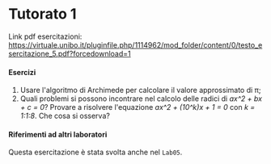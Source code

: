 # Tutorato 1

Link pdf esercitazioni: https://virtuale.unibo.it/pluginfile.php/1114962/mod_folder/content/0/testo_esercitazione_5.pdf?forcedownload=1

#### Esercizi

1. Usare l'algoritmo di Archimede per calcolare il valore approssimato di π;
2. Quali problemi si possono incontrare nel calcolo delle radici di _ax^2 + bx + c = 0_? Provare a risolvere l'equazione _ax^2 + (10^k)x + 1 = 0_ con _k = 1:1:8_. Che cosa si osserva?

#### Riferimenti ad altri laboratori

Questa esercitazione è stata svolta anche nel `Lab05`.
